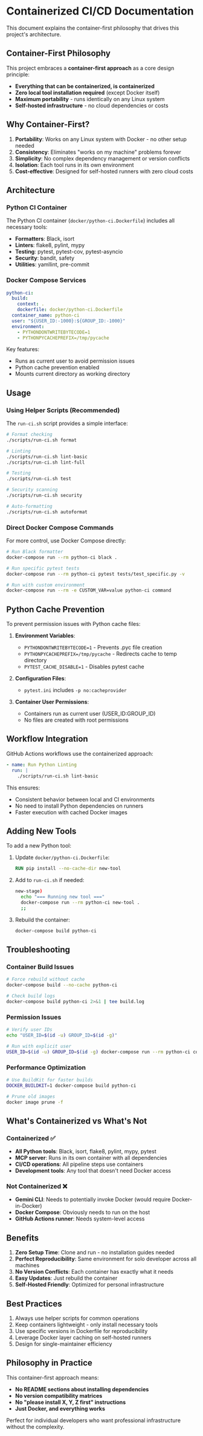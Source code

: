 # Containerized CI/CD Documentation

This document explains the container-first philosophy that drives this project's architecture.

## Container-First Philosophy

This project embraces a **container-first approach** as a core design principle:
- **Everything that can be containerized, is containerized**
- **Zero local tool installation required** (except Docker itself)
- **Maximum portability** - runs identically on any Linux system
- **Self-hosted infrastructure** - no cloud dependencies or costs

## Why Container-First?

1. **Portability**: Works on any Linux system with Docker - no other setup needed
2. **Consistency**: Eliminates "works on my machine" problems forever
3. **Simplicity**: No complex dependency management or version conflicts
4. **Isolation**: Each tool runs in its own environment
5. **Cost-effective**: Designed for self-hosted runners with zero cloud costs

## Architecture

### Python CI Container

The Python CI container (`docker/python-ci.Dockerfile`) includes all necessary tools:
- **Formatters**: Black, isort
- **Linters**: flake8, pylint, mypy
- **Testing**: pytest, pytest-cov, pytest-asyncio
- **Security**: bandit, safety
- **Utilities**: yamllint, pre-commit

### Docker Compose Services

```yaml
python-ci:
  build:
    context: .
    dockerfile: docker/python-ci.Dockerfile
  container_name: python-ci
  user: "${USER_ID:-1000}:${GROUP_ID:-1000}"
  environment:
    - PYTHONDONTWRITEBYTECODE=1
    - PYTHONPYCACHEPREFIX=/tmp/pycache
```

Key features:
- Runs as current user to avoid permission issues
- Python cache prevention enabled
- Mounts current directory as working directory

## Usage

### Using Helper Scripts (Recommended)

The `run-ci.sh` script provides a simple interface:

```bash
# Format checking
./scripts/run-ci.sh format

# Linting
./scripts/run-ci.sh lint-basic
./scripts/run-ci.sh lint-full

# Testing
./scripts/run-ci.sh test

# Security scanning
./scripts/run-ci.sh security

# Auto-formatting
./scripts/run-ci.sh autoformat
```

### Direct Docker Compose Commands

For more control, use Docker Compose directly:

```bash
# Run Black formatter
docker-compose run --rm python-ci black .

# Run specific pytest tests
docker-compose run --rm python-ci pytest tests/test_specific.py -v

# Run with custom environment
docker-compose run --rm -e CUSTOM_VAR=value python-ci command
```

## Python Cache Prevention

To prevent permission issues with Python cache files:

1. **Environment Variables**:
   - `PYTHONDONTWRITEBYTECODE=1` - Prevents .pyc file creation
   - `PYTHONPYCACHEPREFIX=/tmp/pycache` - Redirects cache to temp directory
   - `PYTEST_CACHE_DISABLE=1` - Disables pytest cache

2. **Configuration Files**:
   - `pytest.ini` includes `-p no:cacheprovider`

3. **Container User Permissions**:
   - Containers run as current user (USER_ID:GROUP_ID)
   - No files are created with root permissions

## Workflow Integration

GitHub Actions workflows use the containerized approach:

```yaml
- name: Run Python Linting
  run: |
    ./scripts/run-ci.sh lint-basic
```

This ensures:
- Consistent behavior between local and CI environments
- No need to install Python dependencies on runners
- Faster execution with cached Docker images

## Adding New Tools

To add a new Python tool:

1. Update `docker/python-ci.Dockerfile`:
   ```dockerfile
   RUN pip install --no-cache-dir new-tool
   ```

2. Add to `run-ci.sh` if needed:
   ```bash
   new-stage)
     echo "=== Running new tool ==="
     docker-compose run --rm python-ci new-tool .
     ;;
   ```

3. Rebuild the container:
   ```bash
   docker-compose build python-ci
   ```

## Troubleshooting

### Container Build Issues
```bash
# Force rebuild without cache
docker-compose build --no-cache python-ci

# Check build logs
docker-compose build python-ci 2>&1 | tee build.log
```

### Permission Issues
```bash
# Verify user IDs
echo "USER_ID=$(id -u) GROUP_ID=$(id -g)"

# Run with explicit user
USER_ID=$(id -u) GROUP_ID=$(id -g) docker-compose run --rm python-ci command
```

### Performance Optimization
```bash
# Use BuildKit for faster builds
DOCKER_BUILDKIT=1 docker-compose build python-ci

# Prune old images
docker image prune -f
```

## What's Containerized vs What's Not

### Containerized ✅
- **All Python tools**: Black, isort, flake8, pylint, mypy, pytest
- **MCP server**: Runs in its own container with all dependencies
- **CI/CD operations**: All pipeline steps use containers
- **Development tools**: Any tool that doesn't need Docker access

### Not Containerized ❌
- **Gemini CLI**: Needs to potentially invoke Docker (would require Docker-in-Docker)
- **Docker Compose**: Obviously needs to run on the host
- **GitHub Actions runner**: Needs system-level access

## Benefits

1. **Zero Setup Time**: Clone and run - no installation guides needed
2. **Perfect Reproducibility**: Same environment for solo developer across all machines
3. **No Version Conflicts**: Each container has exactly what it needs
4. **Easy Updates**: Just rebuild the container
5. **Self-Hosted Friendly**: Optimized for personal infrastructure

## Best Practices

1. Always use helper scripts for common operations
2. Keep containers lightweight - only install necessary tools
3. Use specific versions in Dockerfile for reproducibility
4. Leverage Docker layer caching on self-hosted runners
5. Design for single-maintainer efficiency

## Philosophy in Practice

This container-first approach means:
- **No README sections about installing dependencies**
- **No version compatibility matrices**
- **No "please install X, Y, Z first" instructions**
- **Just Docker, and everything works**

Perfect for individual developers who want professional infrastructure without the complexity.